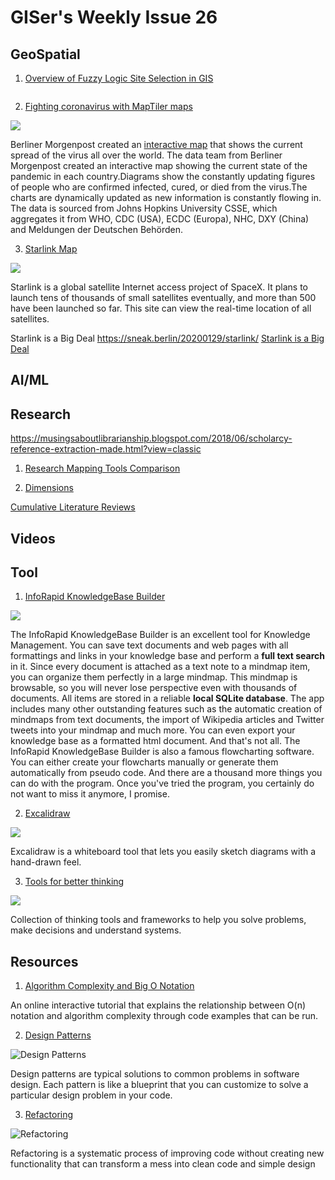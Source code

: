 # GISer's Weekly Issue 26

## GeoSpatial

1. [Overview of Fuzzy Logic Site Selection in GIS](https://www.gislounge.com/overview-fuzzy-logic-site-selection-gis/)

![]()

2. [Fighting coronavirus with MapTiler maps](https://www.maptiler.com/media/2020-03-10-fighting-coronavirus-with-maptiler-maps-1.png)

![](https://www.maptiler.com/media/2020-03-10-fighting-coronavirus-with-maptiler-maps-2.png)

Berliner Morgenpost created an [interactive map](https://interaktiv.morgenpost.de/corona-virus-karte-infektionen-deutschland-weltweit/) that shows the current spread of the virus all over the world. The data team from Berliner Morgenpost created an interactive map showing the current state of the pandemic in each country.Diagrams show the constantly updating figures of people who are confirmed infected, cured, or died from the virus.The charts are dynamically updated as new information is constantly flowing in. The data is sourced from Johns Hopkins University CSSE, which aggregates it from WHO, CDC (USA), ECDC (Europa), NHC, DXY (China) and Meldungen der Deutschen Behörden.

3. [Starlink Map](https://satellitemap.space/indexA.html)

![](https://camo.githubusercontent.com/b206cd57c3fb05abcdc28b1754da464b0fb20b7c/68747470733a2f2f7777772e77616e67626173652e636f6d2f626c6f67696d672f61737365742f3230323030362f6267323032303036313830312e6a7067)

Starlink is a global satellite Internet access project of SpaceX. It plans to launch tens of thousands of small satellites eventually, and more than 500 have been launched so far. This site can view the real-time location of all satellites.

Starlink is a Big Deal 
https://sneak.berlin/20200129/starlink/
[Starlink is a Big Deal ](https://github.com/ruanyf/weekly/blob/master/docs/issue-113.md)

## AI/ML

## Research

https://musingsaboutlibrarianship.blogspot.com/2018/06/scholarcy-reference-extraction-made.html?view=classic

1. [Research Mapping Tools Comparison](https://musingsaboutlibrarianship.blogspot.com/?view=classic)

2. [Dimensions](https://www.dimensions.ai/)

[Cumulative Literature Reviews](https://osf.io/9aqrp/)

## Videos

## Tool

1. [InfoRapid KnowledgeBase Builder](http://www.buildyourmap.com/)

![](https://external-content.duckduckgo.com/iu/?u=https%3A%2F%2Flh3.googleusercontent.com%2FxsOvtd5xTB-Dlf5_QTAjx5AM_e0FCrmGrWHfQJcxbuEWJFVUEFPjDHbM__n9eeqb5uQ%3Dh900&f=1&nofb=1)

The InfoRapid KnowledgeBase Builder is an excellent tool for Knowledge Management. You can save text documents and web pages with all formattings and links in your knowledge base and perform a **full text search** in it. Since every document is attached as a text note to a mindmap item, you can organize them perfectly in a large mindmap. This mindmap is browsable, so you will never lose perspective even with thousands of documents. All items are stored in a reliable **local SQLite database**. The app includes many other outstanding features such as the automatic creation of mindmaps from text documents, the import of Wikipedia articles and Twitter tweets into your mindmap and much more. You can even export your knowledge base as a formatted html document. And that's not all. The InfoRapid KnowledgeBase Builder is also a famous flowcharting software. You can either create your flowcharts manually or generate them automatically from pseudo code. And there are a thousand more things you can do with the program. Once you've tried the program, you certainly do not want to miss it anymore, I promise.

2. [Excalidraw](https://github.com/excalidraw/excalidraw)

![](https://camo.githubusercontent.com/fcbb1433abceb03518a1f1ffb88257bfa72c8c9a/68747470733a2f2f7777772e77616e67626173652e636f6d2f626c6f67696d672f61737365742f3230323030352f6267323032303035323930312e6a7067)

Excalidraw is a whiteboard tool that lets you easily sketch diagrams with a hand-drawn feel.

3. [Tools for better thinking](https://untools.co/)

![](https://camo.githubusercontent.com/6a7a8fe3e4a3d3fd7d17caa8955ced88938502c2/68747470733a2f2f7777772e77616e67626173652e636f6d2f626c6f67696d672f61737365742f3230323030352f6267323032303035333030352e6a7067)

Collection of thinking tools and frameworks to help you solve problems, make decisions and understand systems.

## Resources

1. [Algorithm Complexity and Big O Notation](https://algodaily.com/lessons/understanding-big-o-and-algorithmic-complexity)

An online interactive tutorial that explains the relationship between O(n) notation and algorithm complexity through code examples that can be run.

2. [Design Patterns](https://refactoring.guru/design-patterns)

![Design Patterns](https://scontent.fyyc3-1.fna.fbcdn.net/v/t1.0-9/47689238_1035668013287200_1840595955389300736_o.png?_nc_cat=105&_nc_sid=730e14&_nc_ohc=64YhYYsBckAAX8a-ufi&_nc_ht=scontent.fyyc3-1.fna&oh=3ba06e9ac8054e451b4b795b6f17fba3&oe=5F120BD6)

Design patterns are typical solutions to common problems in software design. Each pattern is like a blueprint that you can customize to solve a particular design problem in your code.

3. [Refactoring](https://refactoring.guru/refactoring)

![Refactoring](https://mamchenkov.net/wordpress/wp-content/uploads/2019/02/refactoring.guru_.png)

Refactoring is a systematic process of improving code without creating new functionality that can transform a mess into clean code and simple design
